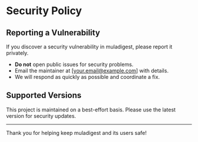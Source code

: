 # Security Policy

## Reporting a Vulnerability

If you discover a security vulnerability in muladigest, please report it privately.

- **Do not** open public issues for security problems.
- Email the maintainer at [your.email@example.com] with details.
- We will respond as quickly as possible and coordinate a fix.

## Supported Versions

This project is maintained on a best-effort basis. Please use the latest version for security updates.

---

Thank you for helping keep muladigest and its users safe! 